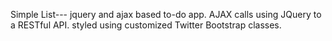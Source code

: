 Simple List---
jquery and ajax based to-do app.
AJAX calls using JQuery to a RESTful API.
styled using customized  Twitter Bootstrap classes.
